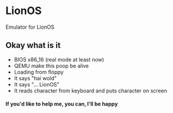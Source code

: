 # LionOS
Emulator for LionOS

## Okay what is it
- BIOS x86_16 (real mode at least now)
- QEMU make this poop be alive
- Loading from floppy
- It says "hai wold"
- It says "... LionOS"
- It reads character from keyboard and puts character on screen


#### If you'd like to help me, you can, I'll be happy
